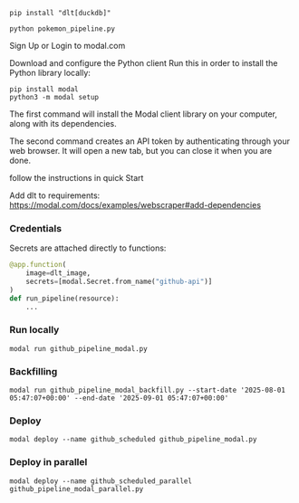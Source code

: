 ```shell
pip install "dlt[duckdb]"
```

```shell
python pokemon_pipeline.py
```

Sign Up or Login to modal.com

Download and configure the Python client
Run this in order to install the Python library locally:

```
pip install modal
python3 -m modal setup
```

The first command will install the Modal client library on your computer, along with its dependencies.

The second command creates an API token by authenticating through your web browser. It will open a new tab, but you can close it when you are done.

follow the instructions in quick Start

Add dlt to requirements: https://modal.com/docs/examples/webscraper#add-dependencies

### Credentials

Secrets are attached directly to functions:
```py
@app.function(
    image=dlt_image,
    secrets=[modal.Secret.from_name("github-api")]
)
def run_pipeline(resource):
    ...
```

### Run locally
```shell
modal run github_pipeline_modal.py
```

### Backfilling
```shell
modal run github_pipeline_modal_backfill.py --start-date '2025-08-01 05:47:07+00:00' --end-date '2025-09-01 05:47:07+00:00'
```

### Deploy 
```shell
modal deploy --name github_scheduled github_pipeline_modal.py
```

### Deploy in parallel

```shell
modal deploy --name github_scheduled_parallel github_pipeline_modal_parallel.py
```